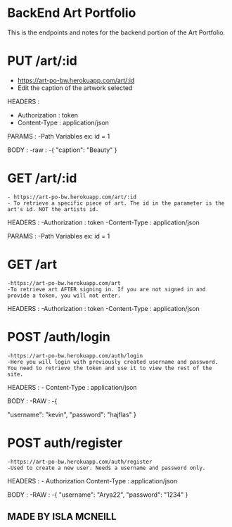 # BackEnd Art Portfolio

This is the endpoints and notes for the backend portion of the Art Portfolio.


# PUT /art/:id

  - https://art-po-bw.herokuapp.com/art/:id 
  - Edit the caption of the artwork selected


HEADERS :
  - Authorization : token
  - Content-Type : application/json

PARAMS :
    -Path Variables ex: id = 1

BODY : 
    -raw : 
        -{ "caption": "Beauty" }


# GET /art/:id

    - https://art-po-bw.herokuapp.com/art/:id 
    - To retrieve a specific piece of art. The id in the parameter is the art's id. NOT the artists id.
    
HEADERS :
    -Authorization : token 
    -Content-Type : application/json

PARAMS :
    -Path Variables ex: id = 1

# GET /art

    -https://art-po-bw.herokuapp.com/art 
    -To retrieve art AFTER signing in. If you are not signed in and provide a token, you will not enter.
    
HEADERS :
    -Authorization : token 
    -Content-Type : application/json

# POST /auth/login

    -https://art-po-bw.herokuapp.com/auth/login
    -Here you will login with previously created username and password. You need to retrieve the token and use it to view the rest of the site.
    
HEADERS :
    - Content-Type : application/json 

BODY : 
    -RAW :
        -{

"username": "kevin", "password": "hajflas" }


# POST auth/register

    -https://art-po-bw.herokuapp.com/auth/register
    -Used to create a new user. Needs a username and password only.

HEADERS : 
    - Authorization Content-Type : application/json
    
BODY :
    -RAW :
        -{ "username": "Arya22", "password": "1234" }

## MADE BY ISLA MCNEILL
